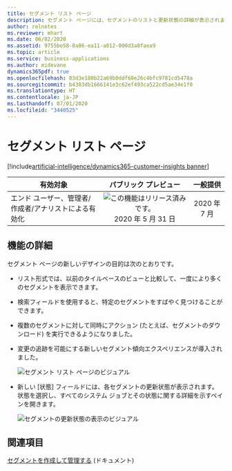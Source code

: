 ```yaml
---
title: セグメント リスト ページ
description: セグメント ページには、セグメントのリストと更新状態の詳細が表示されます。
author: relnotes
ms.reviewer: mhart
ms.date: 06/02/2020
ms.assetid: 9755be58-8a86-ea11-a812-000d3a8faea9
ms.topic: article
ms.service: business-applications
ms.author: midevane
dynamics365pdf: true
ms.openlocfilehash: 03d3e180b22a69b0ddf60e26c4bfc9781cd5478a
ms.sourcegitcommit: b4383db1666141e3c62ef493ca522cd5ae34e1f0
ms.translationtype: HT
ms.contentlocale: ja-JP
ms.lasthandoff: 07/01/2020
ms.locfileid: "3440525"
---
```

# <a name="segments-list-page"></a>セグメント リスト ページ
[!include[artificial-intelligence/dynamics365-customer-insights banner](../includes/artificial-intelligence/dynamics365-customer-insights.md)]

| 有効対象    |  パブリック プレビュー | 一般提供 | 
| ---------- | :----------: |:----------: |
|エンド ユーザー、管理者/作成者/アナリストによる有効化|![この機能はリリース済みです。](/dynamics365-release-plan/media/green-checkmark.png "この機能はリリース済みです。") 2020 年 5 月 31 日| 2020 年 7 月|






## <a name="feature-details"></a>機能の詳細
<!--feature detail start -->
セグメント ページの新しいデザインの目的は次のとおりです。

- リスト形式では、以前のタイルベースのビューと比較して、一度により多くのセグメントを表示できます。
- 検索フィールドを使用すると、特定のセグメントをすばやく見つけることができます。
- 複数のセグメントに対して同時にアクション (たとえば、セグメントのダウンロード) を実行できるようになりました。
- 変更の追跡を可能にする新しいセグメント傾向エクスペリエンスが導入されました。

  ![セグメント リスト ページのビジュアル](media/may2020_segmentslistpage_1.png "セグメント リスト ページのビジュアル")

- 新しい [状態] フィールドには、各セグメントの更新状態が表示されます。 状態を選択し、すべてのシステム ジョブとその状態に関する詳細を示すペインを開きます。

  ![セグメントの更新状態の表示のビジュアル](media/may2020_segmentlistpage_2.png "セグメントの更新状態の表示のビジュアル")
<!--feature detail end -->










## <a name="see-also"></a>関連項目

<!--docs start-->
[セグメントを作成して管理する](https://docs.microsoft.com/dynamics365/ai/customer-insights/pm-segments) (ドキュメント)
<!--docs end-->
